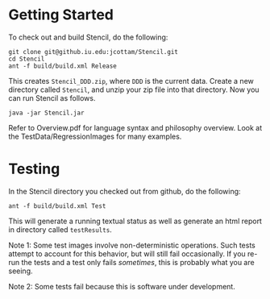 Getting Started
===============

To check out and build Stencil, do the following:

    git clone git@github.iu.edu:jcottam/Stencil.git
    cd Stencil
    ant -f build/build.xml Release

This creates `Stencil_DDD.zip`, where `DDD` is the current
data. Create a new directory called `Stencil`, and unzip your zip file
into that directory. Now you can run Stencil as follows.

    java -jar Stencil.jar

Refer to Overview.pdf for language syntax and philosophy overview.
Look at the TestData/RegressionImages for many examples.
    
    
Testing
===============

In the Stencil directory you checked out from github, do the following:

    ant -f build/build.xml Test

This will generate a running textual status as well as
generate an html report in directory called `testResults`.

Note 1: Some test images involve non-deterministic operations.
Such tests attempt to account for this behavior, but will still fail occasionally.
If you re-run the tests and a test only fails *sometimes*, this is probably what you are seeing.
  
Note 2: Some tests fail because this is software under development.
